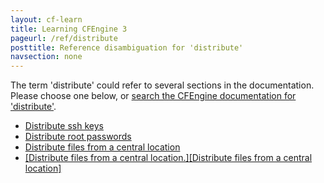 ```yaml
---
layout: cf-learn
title: Learning CFEngine 3
pageurl: /ref/distribute
posttitle: Reference disambiguation for 'distribute'
navsection: none
---
```


The term 'distribute' could refer to several sections in the documentation. Please choose one below, or
[search the CFEngine documentation for 'distribute'](http://docs.cfengine.com/latest/search.html?q=distribute).

- [Distribute ssh keys](http://docs.cfengine.com/latest/examples-example-snippets-system-security.html#distribute-ssh-keys)
- [Distribute root passwords](http://docs.cfengine.com/latest/examples-example-snippets-system-security.html#distribute-root-passwords)
- [Distribute files from a central location](http://docs.cfengine.com/latest/examples-tutorials-distribute-files-from-a-central-location.html#distribute-files-from-a-central-location)
- [\[Distribute files from a central location.\]\[Distribute files from a central location\]](http://docs.cfengine.com/latest/examples-tutorials.html#distribute-files-from-a-central-location-distribute-files-from-a-central-location)
